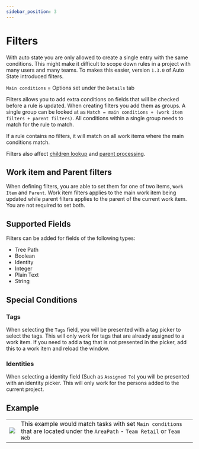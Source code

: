 ```yaml
---
sidebar_position: 3
---
```


# Filters

With auto state you are only allowed to create a single entry with the same conditions. This might make it difficult to scope down rules in a project with many users and many teams. To makes this easier, version `1.3.0` of Auto State introduced filters.

`Main conditions` = Options set under the `Details` tab

Filters allows you to add extra conditions on fields that will be checked before a rule is updated. When creating filters you add them as groups. A single group can be looked at as `Match = main conditions + (work item filters + parent filters)`. All conditions within a single group needs to match for the rule to match.

If a rule contains no filters, it will match on all work items where the main conditions match.

Filters also affect [children lookup](./children-lookup.md) and [parent processing](./process-parent.md).

## Work item and Parent filters

When defining filters, you are able to set them for one of two items, `Work Item` and `Parent`. Work item filters applies to the main work item being updated while parent filters applies to the parent of the current work item. You are not required to set both.

## Supported Fields

Filters can be added for fields of the following types:

- Tree Path
- Boolean
- Identity
- Integer
- Plain Text
- String

## Special Conditions

### Tags

When selecting the `Tags` field, you will be presented with a tag picker to select the tags. This will only work for tags that are already assigned to a work item. If you need to add a tag that is not presented in the picker, add this to a work item and reload the window.

### Identities

When selecting a identity field (Such as `Assigned To`) you will be presented with an identity picker. This will only work for the persons added to the current project.

## Example

|                                                |                                                                                                                               |
| ---------------------------------------------- | ----------------------------------------------------------------------------------------------------------------------------- |
| ![](/img/auto-state/filter-groups-example.png) | This example would match tasks with set `Main conditions` that are located under the `AreaPath` - `Team Retail` or `Team Web` |

